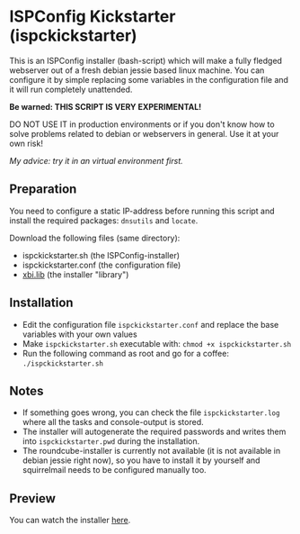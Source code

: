 # ISPConfig Kickstarter (ispckickstarter)
This is an ISPConfig installer (bash-script) which will make a fully fledged webserver out of a fresh debian jessie based linux machine. You can configure it by simple replacing some variables in the configuration file and it will run completely unattended.

**Be warned: THIS SCRIPT IS VERY EXPERIMENTAL!**

DO NOT USE IT in production environments or if you don't know how to solve problems related to debian or webservers in general. Use it at your own risk!

*My advice: try it in an virtual environment first.*

## Preparation
You need to configure a static IP-address before running this script and install the required packages: `dnsutils` and `locate`.

Download the following files (same directory):
- ispckickstarter.sh (the ISPConfig-installer)
- ispckickstarter.conf (the configuration file)
- [xbi.lib](https://github.com/sonority/xbi) (the installer "library")

## Installation
- Edit the configuration file `ispckickstarter.conf` and replace the base variables with your own values
- Make `ispckickstarter.sh` executable with: `chmod +x ispckickstarter.sh`
- Run the following command as root and go for a coffee: `./ispckickstarter.sh`

## Notes
- If something goes wrong, you can check the file `ispckickstarter.log` where all the tasks and console-output is stored.
- The installer will autogenerate the required passwords and writes them into `ispckickstarter.pwd` during the installation.
- The roundcube-installer is currently not available (it is not available in debian jessie right now), so you have to install it by yourself and squirrelmail needs to be configured manually too.

## Preview
You can watch the installer [here](https://www.youtube.com/watch?v=icTxKvddcBg).
